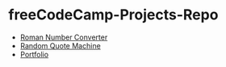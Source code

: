# freeCodeCamp-Projects-Repo

<ul>
  <li><a href="Roman-Number-Converter/">Roman Number Converter</a></li>
  <li><a href="Random-Quote-Machine/">Random Quote Machine</a></li>
  <li><a href="https://github.com/Amapola-Negra/Portfolio/">Portfolio</a></li>
  
</ul>
